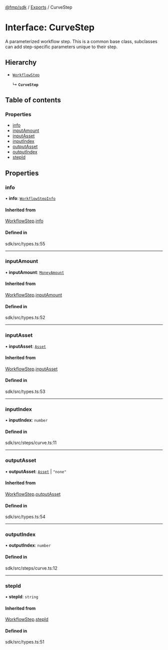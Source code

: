 [@fmp/sdk](../README.md) / [Exports](../modules.md) / CurveStep

# Interface: CurveStep

A parameterized workflow step.
 This is a common base class, subclasses can add step-specific parameters unique to their step.

## Hierarchy

- [`WorkflowStep`](WorkflowStep.md)

  ↳ **`CurveStep`**

## Table of contents

### Properties

- [info](CurveStep.md#info)
- [inputAmount](CurveStep.md#inputamount)
- [inputAsset](CurveStep.md#inputasset)
- [inputIndex](CurveStep.md#inputindex)
- [outputAsset](CurveStep.md#outputasset)
- [outputIndex](CurveStep.md#outputindex)
- [stepId](CurveStep.md#stepid)

## Properties

### info

• **info**: [`WorkflowStepInfo`](WorkflowStepInfo.md)

#### Inherited from

[WorkflowStep](WorkflowStep.md).[info](WorkflowStep.md#info)

#### Defined in

sdk/src/types.ts:55

___

### inputAmount

• **inputAmount**: [`MoneyAmount`](../modules.md#moneyamount)

#### Inherited from

[WorkflowStep](WorkflowStep.md).[inputAmount](WorkflowStep.md#inputamount)

#### Defined in

sdk/src/types.ts:52

___

### inputAsset

• **inputAsset**: [`Asset`](Asset.md)

#### Inherited from

[WorkflowStep](WorkflowStep.md).[inputAsset](WorkflowStep.md#inputasset)

#### Defined in

sdk/src/types.ts:53

___

### inputIndex

• **inputIndex**: `number`

#### Defined in

sdk/src/steps/curve.ts:11

___

### outputAsset

• **outputAsset**: [`Asset`](Asset.md) \| ``"none"``

#### Inherited from

[WorkflowStep](WorkflowStep.md).[outputAsset](WorkflowStep.md#outputasset)

#### Defined in

sdk/src/types.ts:54

___

### outputIndex

• **outputIndex**: `number`

#### Defined in

sdk/src/steps/curve.ts:12

___

### stepId

• **stepId**: `string`

#### Inherited from

[WorkflowStep](WorkflowStep.md).[stepId](WorkflowStep.md#stepid)

#### Defined in

sdk/src/types.ts:51
